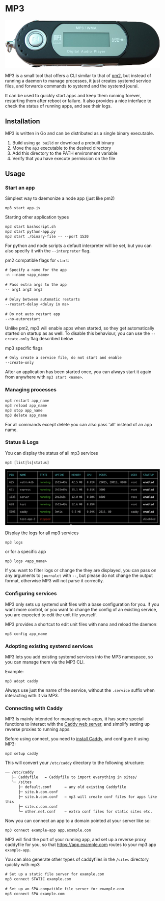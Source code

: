 # MP3

![Header image (an mp3 player)](header.png)

MP3 is a small tool that offers a CLI similar to that of [pm2](https://github.com/Unitech/pm2),
but instead of running a daemon to manage processes, it just creates systemd service files,
and forwards commands to systemd and the systemd joural.

It can be used to quickly start apps and keep them running forever, restarting them after reboot or failure. It also
provides a nice
interface to check the status of running apps, and see their logs.

## Installation

MP3 is written in Go and can be distributed as a single binary executable.

1. Build using `go build` or download a prebuilt binary
2. Move the `mp3` executable to the desired directory
3. Add this directory to the PATH environment variable
4. Verify that you have execute permission on the file

## Usage

### Start an app

Simplest way to daemonize a node app (just like pm2)

```shell
mp3 start app.js
```

Starting other application types

```shell
mp3 start bashscript.sh
mp3 start python-app.py
mp3 start ./binary-file -- --port 1520
```

For python and node scripts a default interpreter will be set,
but you can also specify it with the `--interpreter` flag.

pm2 compatible flags for `start`:

```shell
# Specify a name for the app
-n --name <app_name>

# Pass extra args to the app
-- arg1 arg2 arg3

# Delay between automatic restarts
--restart-delay <delay in ms>

# Do not auto restart app
--no-autorestart
```

Unlike pm2, mp3 will enable apps when started, so they get automatically started on startup as as well. To disable this
behaviour, you can use the `--create-only` flag described below

mp3 specific flags

```shell
# Only create a service file, do not start and enable
--create-only
```

After an application has been started once, you can always start it again from anywhere with `mp3 start <name>`.

### Managing processes
```shell
mp3 restart app_name
mp3 reload app_name
mp3 stop app_name
mp3 delete app_name
```

For all commands except delete you can also pass 'all' instead of an app name.

### Status & Logs

You can display the status of all mp3 services

```shell
mp3 [list|ls|status]
```

![status.png](screenshots%2Fstatus.png)

Display the logs for all mp3 services

```shell
mp3 logs
```

or for a specific app

```shell
mp3 logs <app_name>
```

If you want to filter logs or change the they are displayed, you can pass
on any arguments to `journalct` with `--`, but please do not change the output format, otherwise MP3 will not parse it
correctly.

### Configuring services

MP3 only sets up systemd unit files with a base configuration for you. If you want more control, or you want to change
the config
of an existing service, you are expected to edit the unit file yourself.

MP3 provides a shortcut to edit unit files with
nano and reload the daemon:

```
mp3 config app_name
```

### Adopting existing systemd services

MP3 lets you add existing systemd services into the MP3 namespace, so you can manage them via the MP3 CLI.

Example:

```
mp3 adopt caddy
```

Always use just the name of the service, without the `.service` suffix when interacting with it via MP3.

### Connecting with Caddy

MP3 Is mainly intended for managing web-apps, it has some special functions to interact with
the [Caddy web server](https://caddyserver.com/),
and simplify setting up reverse proxies to running apps.

Before using connect, you need to [install Caddy](https://caddyserver.com/docs/install), and configure it using MP3:

```
mp3 setup caddy
```

This will convert your `/etc/caddy` directory to the following structure:
```
── /etc/caddy
   ├─ Caddyfile   ← Caddyfile to import everything in sites/
   ╰─ /sites
      ├─ default.conf      ← any old existing Caddyfile
      ├─ site.b.com.conf
      ├─ site.b.com.conf   ← mp3 will create conf files for apps like this
      ├─ site.c.com.conf
      ╰─ other.net.conf    ← extra conf files for static sites etc.
```

Now you can connect an app to a domain pointed at your server like so:
```
mp3 connect example-app app.example.com
```
MP3 will find the port of your running app, and set up a reverse proxy caddyfile for you, so that https://app.example.com 
routes to your mp3 app `example-app`.

You can also generate other types of caddyfiles in the `/sites` directory quickly with mp3

```
# Set up a static file server for example.com
mp3 connect STATIC example.com

# Set up an SPA-compatible file server for example.com
mp3 connect SPA example.com
```
